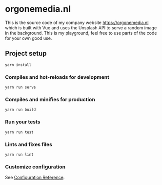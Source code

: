# orgonemedia.nl
This is the source code of my company website https://orgonemedia.nl which is built with Vue and uses the Unsplash API to serve a random image in the background. This is my playground, feel free to use parts of the code for your own good use.

## Project setup
```
yarn install
```

### Compiles and hot-reloads for development
```
yarn run serve
```

### Compiles and minifies for production
```
yarn run build
```

### Run your tests
```
yarn run test
```

### Lints and fixes files
```
yarn run lint
```

### Customize configuration
See [Configuration Reference](https://cli.vuejs.org/config/).
